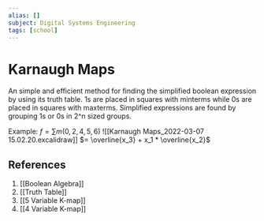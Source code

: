 ```yaml
---
alias: []
subject: Digital Systems Engineering
tags: [school]
---
```

# Karnaugh Maps


An simple and efficient method for finding the simplified boolean expression by using its truth table. 1s are placed in squares with minterms while 0s are placed in squares with maxterms. Simplified expressions are found by grouping 1s or 0s in 2^n sized groups.

Example:
$f = \sum m(0, 2, 4, 5, 6)$
![[Karnaugh Maps_2022-03-07 15.02.20.excalidraw]]
$= \overline{x_3} + x_1 * \overline{x_2}$

## References
1. [[Boolean Algebra]]
2. [[Truth Table]]
3. [[5 Variable K-map]]
4. [[4 Variable K-map]]